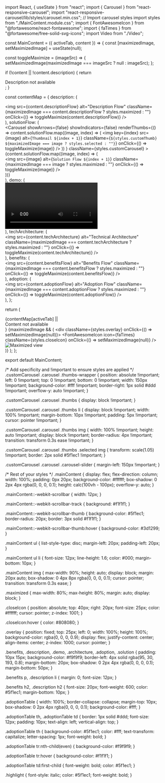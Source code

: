 import React, { useState } from "react";
import { Carousel } from "react-responsive-carousel";
import "react-responsive-carousel/lib/styles/carousel.min.css"; // Import carousel styles
import styles from "./MainContent.module.css";
import { FontAwesomeIcon } from "@fortawesome/react-fontawesome";
import { faTimes } from "@fortawesome/free-solid-svg-icons";
import Video from "./Video";

const MainContent = ({ activeTab, content }) => {
  const [maximizedImage, setMaximizedImage] = useState(null);

  const toggleMaximize = (imageSrc) => {
    setMaximizedImage(maximizedImage === imageSrc ? null : imageSrc);
  };

  if (!content || !content.description) {
    return <div className={styles.mainContent}>Description not available</div>;
  }

  const contentMap = {
    description: (
      <div className={styles.description}>
        <img
          src={content.descriptionFlow}
          alt="Description Flow"
          className={maximizedImage === content.descriptionFlow ? styles.maximized : ""}
          onClick={() => toggleMaximize(content.descriptionFlow)}
        />
      </div>
    ),
    solutionFlow: (
      <div className={styles.solution}>
        <Carousel
          showArrows={false}
          showIndicators={false}
          renderThumbs={() =>
            content.solutionFlow.map((image, index) => (
              <img
                key={index}
                src={image}
                alt={`Thumbnail ${index + 1}`}
                className={`${styles.customThumb} ${maximizedImage === image ? styles.selected : ""}`}
                onClick={() => toggleMaximize(image)}
              />
            ))
          }
          className={styles.customCarousel}
        >
          {content.solutionFlow.map((image, index) => (
            <div key={index}>
              <img
                src={image}
                alt={`Solution Flow ${index + 1}`}
                className={maximizedImage === image ? styles.maximized : ""}
                onClick={() => toggleMaximize(image)}
              />
            </div>
          ))}
        </Carousel>
      </div>
    ),
    demo: (
      <div className={styles.demo}>
        <Video src={content.demo} />
      </div>
    ),
    techArchitecture: (
      <div className={styles.architecture}>
        <img
          src={content.techArchitecture}
          alt="Technical Architecture"
          className={maximizedImage === content.techArchitecture ? styles.maximized : ""}
          onClick={() => toggleMaximize(content.techArchitecture)}
        />
      </div>
    ),
    benefits: (
      <div className={styles.benefits}>
        <img
          src={content.benefitsFlow}
          alt="Benefits Flow"
          className={maximizedImage === content.benefitsFlow ? styles.maximized : ""}
          onClick={() => toggleMaximize(content.benefitsFlow)}
        />
      </div>
    ),
    adoption: (
      <div className={styles.adoption}>
        <img
          src={content.adoptionFlow}
          alt="Adoption Flow"
          className={maximizedImage === content.adoptionFlow ? styles.maximized : ""}
          onClick={() => toggleMaximize(content.adoptionFlow)}
        />
      </div>
    ),
  };

  return (
    <div className={styles.mainContent}>
      {contentMap[activeTab] || <div>Content not available</div>}
      {maximizedImage && (
        <div className={styles.overlay} onClick={() => setMaximizedImage(null)}>
          <FontAwesomeIcon icon={faTimes} className={styles.closeIcon} onClick={() => setMaximizedImage(null)} />
          <img src={maximizedImage} alt="Maximized view" className={styles.maximized} />
        </div>
      )}
    </div>
  );
};

export default MainContent;


/* Add specificity and !important to ensure styles are applied */
.customCarousel .carousel .thumbs-wrapper {
  position: absolute !important;
  left: 0 !important;
  top: 0 !important;
  bottom: 0 !important;
  width: 150px !important;
  background-color: #fff !important;
  border-right: 1px solid #ddd !important;
  overflow-y: auto !important;
}

.customCarousel .carousel .thumbs {
  display: block !important;
}

.customCarousel .carousel .thumbs li {
  display: block !important;
  width: 100% !important;
  margin-bottom: 10px !important;
  padding: 5px !important;
  cursor: pointer !important;
}

.customCarousel .carousel .thumbs img {
  width: 100% !important;
  height: auto !important;
  display: block !important;
  border-radius: 4px !important;
  transition: transform 0.3s ease !important;
}

.customCarousel .carousel .thumbs .selected img {
  transform: scale(1.05) !important;
  border: 2px solid #5f1ec1 !important;
}

.customCarousel .carousel .carousel-slider {
  margin-left: 150px !important;
}

/* Rest of your styles */
.mainContent {
  display: flex;
  flex-direction: column;
  width: 100%;
  padding: 0px 20px;
  background-color: #ffffff;
  box-shadow: 0 2px 4px rgba(0, 0, 0, 0.1);
  height: calc(100vh - 100px);
  overflow-y: auto;
}

.mainContent::-webkit-scrollbar {
  width: 12px;
}

.mainContent::-webkit-scrollbar-track {
  background: #f1f1f1;
}

.mainContent::-webkit-scrollbar-thumb {
  background-color: #5f1ec1;
  border-radius: 20px;
  border: 3px solid #f1f1f1;
}

.mainContent::-webkit-scrollbar-thumb:hover {
  background-color: #3d1299;
}

.mainContent ul {
  list-style-type: disc;
  margin-left: 20px;
  padding-left: 20px;
}

.mainContent ul li {
  font-size: 12px;
  line-height: 1.6;
  color: #000;
  margin-bottom: 10px;
}

.mainContent img {
  max-width: 90%;
  height: auto;
  display: block;
  margin: 20px auto;
  box-shadow: 0 4px 8px rgba(0, 0, 0, 0.1);
  cursor: pointer;
  transition: transform 0.3s ease;
}

.maximized {
  max-width: 80%;
  max-height: 80%;
  margin: auto;
  display: block;
}

.closeIcon {
  position: absolute;
  top: 40px;
  right: 20px;
  font-size: 25px;
  color: #ffffff;
  cursor: pointer;
  z-index: 1001;
}

.closeIcon:hover {
  color: #808080;
}

.overlay {
  position: fixed;
  top: 25px;
  left: 0;
  width: 100%;
  height: 100%;
  background-color: rgba(0, 0, 0, 0.9);
  display: flex;
  justify-content: center;
  align-items: center;
  z-index: 1000;
  cursor: pointer;
}

.benefits,
.description,
.demo,
.architecture,
.adoption,
.solution {
  padding: 10px 15px;
  background-color: #f9f9f9;
  border-left: 4px solid rgba(95, 30, 193, 0.8);
  margin-bottom: 20px;
  box-shadow: 0 2px 4px rgba(0, 0, 0, 0.1);
  margin-bottom: 50px;
}

.benefits p,
.description li {
  margin: 0;
  font-size: 12px;
}

.benefits h2,
.description h2 {
  font-size: 20px;
  font-weight: 600;
  color: #5f1ec1;
  margin-bottom: 10px;
}

.adoptionTable {
  width: 100%;
  border-collapse: collapse;
  margin-top: 10px;
  box-shadow: 0 2px 4px rgba(0, 0, 0, 0.1);
  background-color: #fff;
}

.adoptionTable th,
.adoptionTable td {
  border: 1px solid #ddd;
  font-size: 12px;
  padding: 10px;
  text-align: left;
  vertical-align: top;
}

.adoptionTable th {
  background-color: #5f1ec1;
  color: #fff;
  text-transform: capitalize;
  letter-spacing: 1px;
  font-weight: bold;
}

.adoptionTable tr:nth-child(even) {
  background-color: #f9f9f9;
}

.adoptionTable tr:hover {
  background-color: #f1f1f1;
}

.adoptionTable td:first-child {
  font-weight: bold;
  color: #5f1ec1;
}

.highlight {
  font-style: italic;
  color: #5f1ec1;
  font-weight: bold;
}
